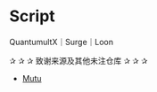 # Script
QuantumultX｜Surge｜Loon

   ✰ ✰ ✰ 致谢来源及其他未注仓库 ✰ ✰ ✰
- [Mutu](https://github.com/githubdulong)

  



